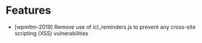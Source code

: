 # Features
* [wpmltm-2019] Remove use of icl_reminders.js to prevent any cross-site scripting (XSS) vulnerabilities